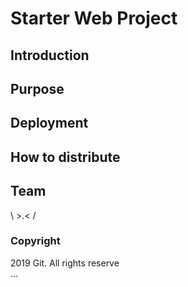 # Starter Web Project

## Introduction

## Purpose

## Deployment

## How to distribute

## Team
   \ >.< /


### Copyright

2019 Git. All rights reserve   
...
